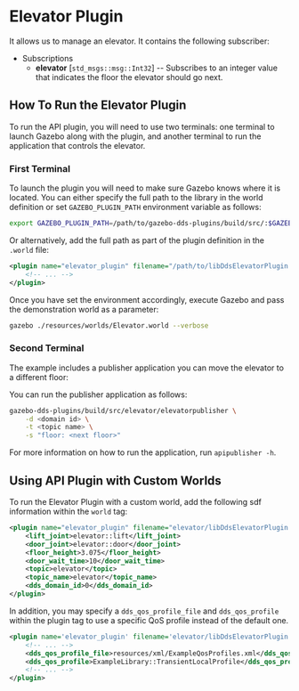 # Elevator Plugin

It allows us to manage an elevator. It contains the following subscriber:

* Subscriptions
  * **elevator** [`std_msgs::msg::Int32`] -- Subscribes to an integer value that
    indicates the floor the elevator should go next.

## How To Run the Elevator Plugin

To run the API plugin, you will need to use two terminals: one terminal to
launch Gazebo along with the plugin, and another terminal to run the application
that controls the elevator.

### First Terminal

To launch the plugin you will need to make sure Gazebo knows where it is
located. You can either specify the full path to the library in the world
definition or set `GAZEBO_PLUGIN_PATH` environment variable as follows:

```bash
export GAZEBO_PLUGIN_PATH=/path/to/gazebo-dds-plugins/build/src/:$GAZEBO_PLUGIN_PATH
```

Or alternatively, add the full path as part of the plugin definition in the
`.world` file:

```xml
<plugin name="elevator_plugin" filename="/path/to/libDdsElevatorPlugin.so">
    <!-- ... -->
</plugin>
```

Once you have set the environment accordingly, execute Gazebo and pass the
demonstration world as a parameter:

```bash
gazebo ./resources/worlds/Elevator.world --verbose
```

### Second Terminal

The example includes a publisher application you can move the elevator to a
different floor:

You can run the publisher application as follows:

```bash
gazebo-dds-plugins/build/src/elevator/elevatorpublisher \
    -d <domain id> \
    -t <topic name> \
    -s "floor: <next floor>"
```

For more information on how to run the application, run `apipublisher -h`.

## Using API Plugin with Custom Worlds

To run the Elevator Plugin with a custom world, add the following sdf
information within the `world` tag:

```xml
<plugin name="elevator_plugin" filename="elevator/libDdsElevatorPlugin.so">
    <lift_joint>elevator::lift</lift_joint>
    <door_joint>elevator::door</door_joint>
    <floor_height>3.075</floor_height>
    <door_wait_time>10</door_wait_time>
    <topic>elevator</topic>
    <topic_name>elevator</topic_name>
    <dds_domain_id>0</dds_domain_id>
</plugin>
```

In addition, you may specify a `dds_qos_profile_file` and `dds_qos_profile`
within the plugin tag to use a specific QoS profile instead of the default one.

```xml
<plugin name='elevator_plugin' filename='elevator/libDdsElevatorPlugin.so'>
    <!-- ... -->
    <dds_qos_profile_file>resources/xml/ExampleQosProfiles.xml</dds_qos_profile_file>
    <dds_qos_profile>ExampleLibrary::TransientLocalProfile</dds_qos_profile>
    <!-- ... -->
</plugin>
```
